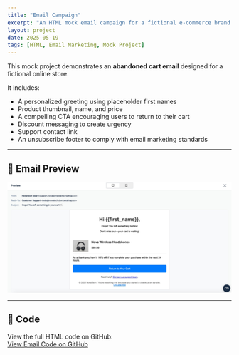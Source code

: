 ```yaml
---
title: "Email Campaign"
excerpt: "An HTML mock email campaign for a fictional e-commerce brand featuring a personalized abandoned cart message."
layout: project
date: 2025-05-19
tags: [HTML, Email Marketing, Mock Project]
---
```


This mock project demonstrates an **abandoned cart email** designed for a fictional online store.

It includes:

- A personalized greeting using placeholder first names
- Product thumbnail, name, and price
- A compelling CTA encouraging users to return to their cart
- Discount messaging to create urgency
- Support contact link
- An unsubscribe footer to comply with email marketing standards

---

## 📸 Email Preview

<img src="/assets/css/images/email-preview.jpg" alt="Abandoned Cart Email Preview" style="max-width: 100%; height: auto;">

---

## 🔗 Code

View the full HTML code on GitHub:  
[View Email Code on GitHub](https://github.com/your-username/abandoned-cart-email/blob/main/abandoned-cart.html)

